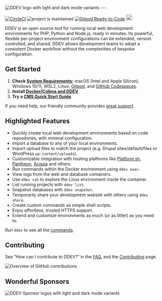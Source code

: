 <picture>
  <source media="(prefers-color-scheme: dark)" srcset="https://ddev.com/logos/dark-ddev.svg">
  <img alt="DDEV logo with light and dark mode variants" src="https://ddev.com/logos/ddev.svg">
</picture>
---

[![CircleCI](https://circleci.com/gh/ddev/ddev.svg?style=shield)](https://circleci.com/gh/ddev/ddev) ![project is maintained](https://img.shields.io/maintenance/yes/2024.svg)
[![Gitpod Ready-to-Code](https://img.shields.io/badge/Gitpod-ready--to--code-blue?logo=gitpod)](https://gitpod.io/#https://github.com/ddev/ddev) <a href="https://github.com/codespaces/new?hide_repo_select=true&amp;ref=20221220_codespaces&amp;repo=80669528&amp;machine=basicLinux32gb&amp;location=WestUs2"><img src="https://github.com/codespaces/badge.svg" alt="Open in GitHub Codespaces" style="max-width: 100%; height: 20px;"></a>

DDEV is an open source tool for running local web development environments for PHP, Python and Node.js, ready in minutes. Its powerful, flexible per-project environment configurations can be extended, version controlled, and shared. DDEV allows development teams to adopt a consistent Docker workflow without the complexities of bespoke configuration.

## Get Started

1. **Check [System Requirements](https://ddev.readthedocs.io/):** macOS (Intel and Apple Silicon), Windows 10/11, WSL2, Linux, [Gitpod](https://www.gitpod.io), and [GitHub Codespaces](https://github.com/codespaces).
2. **Install [Docker/Colima and DDEV](https://ddev.readthedocs.io/en/latest/users/install/)**.
3. **Try a [CMS Quick Start Guide](https://ddev.readthedocs.io/en/latest/users/quickstart/)**.

If you need help, our friendly community provides [great support](https://ddev.readthedocs.io/en/latest/users/support).

## Highlighted Features

* Quickly create local web development environments based on code repositories, with minimal configuration.
* Import a database to any of your local environments.
* Import upload files to match the project (e.g. Drupal sites/default/files or WordPress `wp-content/uploads`).
* Customizable integration with hosting platforms like [Platform.sh](https://platform.sh), [Pantheon](https://pantheon.io), [Acquia](https://www.acquia.com) and others.
* Run commands within the Docker environment using `ddev exec`.
* View logs from the web and database containers.
* Use `ddev ssh` to explore the Linux environment inside the container.
* List running projects with `ddev list`.
* Snapshot databases with `ddev snapshot`.
* Temporarily share your development website with others using `ddev share`.
* Create custom commands as simple shell scripts.
* Enjoy effortless, trusted HTTPS support.
* Extend and customize environments as much (or as little!) as you need to.

Run `ddev` to see all the [commands](https://ddev.readthedocs.io/en/latest/users/usage/cli/).

## Contributing

See “How can I contribute to DDEV?” in the [FAQ](https://ddev.readthedocs.io/en/latest/users/usage/faq/), and the [Contributing](CONTRIBUTING.md) page.

![Overview of GitHub contributions](https://repobeats.axiom.co/api/embed/941b040a17921e974655fc01d7735aa350a53603.svg "Repobeats analytics image")

## Wonderful Sponsors

<picture>
  <source media="(prefers-color-scheme: dark)" srcset="https://ddev.com/resources/featured-sponsors-darkmode.svg#gh-dark-mode-only">
  <img alt="DDEV Sponsor logos with light and dark mode variants" src="https://ddev.com/resources/featured-sponsors.svg#gh-light-mode-only">
</picture>
